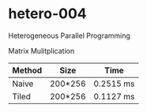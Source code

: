 # hetero-004
Heterogeneous Parallel Programming

Matrix Mulitplication

| Method | Size | Time |
|--------|------| -----|
| Naive  | 200*256  | 0.2515 ms |
| Tiled  | 200*256 | 0.1127 ms |
